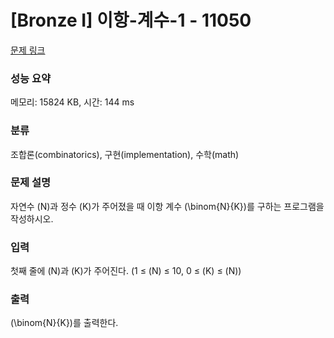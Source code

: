 # [Bronze I] 이항-계수-1 - 11050 

[문제 링크](https://www.acmicpc.net/problem/11050) 

### 성능 요약

메모리: 15824 KB, 시간: 144 ms

### 분류

조합론(combinatorics), 구현(implementation), 수학(math)

### 문제 설명

자연수 \(N\)과 정수 \(K\)가 주어졌을 때 이항 계수 \(\binom{N}{K}\)를 구하는 프로그램을 작성하시오.
### 입력 

 첫째 줄에 \(N\)과 \(K\)가 주어진다. (1 ≤ \(N\) ≤ 10, 0 ≤ \(K\) ≤ \(N\))
### 출력 

 \(\binom{N}{K}\)를 출력한다.


